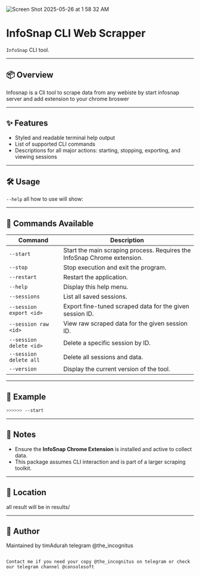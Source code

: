 
![Screen Shot 2025-05-26 at 1 58 32 AM](https://github.com/user-attachments/assets/f4ac810d-b34c-4023-ada4-613734784159)



# InfoSnap CLI Web Scrapper

`InfoSnap` CLI tool.

---

## 📦 Overview

Infosnap is a Cli tool to scrape data from any webiste by start infosnap server and add extension to your chrome broswer

---

## ✨ Features

- Styled and readable terminal help output
- List of supported CLI commands
- Descriptions for all major actions: starting, stopping, exporting, and viewing sessions

---

## 🛠️ Usage

 `--help` all how to use will show:


---

## 🚀 Commands Available

| Command                 | Description                                                              |
| ----------------------- | ------------------------------------------------------------------------ |
| `--start`               | Start the main scraping process. Requires the InfoSnap Chrome extension. |
| `--stop`                | Stop execution and exit the program.                                     |
| `--restart`             | Restart the application.                                                 |
| `--help`                | Display this help menu.                                                  |
| `--sessions`            | List all saved sessions.                                                 |
| `--session export <id>` | Export fine-tuned scraped data for the given session ID.                 |
| `--session raw <id>`    | View raw scraped data for the given session ID.                          |
| `--session delete <id>` | Delete a specific session by ID.                                         |
| `--session delete all`  | Delete all sessions and data.                                            |
| `--version`             | Display the current version of the tool.                                 |

---

## 🧪 Example

```bash
>>>>>> --start
```

---

## 📎 Notes

* Ensure the **InfoSnap Chrome Extension** is installed and active to collect data.
* This package assumes CLI interaction and is part of a larger scraping toolkit.

---

## 📁 Location

all result will be in results/

---

## 👤 Author

Maintained by timAdurah telegram @the_incognitus

```

Contact me if you need your copy @the_incognitus on telegram or check our telegram channel @consolesoft

